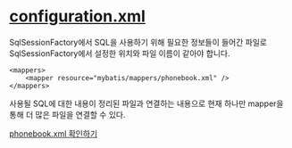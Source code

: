 # [configuration.xml](https://github.com/ttuseong/SpringStudy/blob/master/src/main/resources/mybatis/configuration.xml)
SqlSessionFactory에서 SQL을 사용하기 위해 필요한 정보들이 들어간 파일로 SqlSessionFactory에서 설정한 위치와 파일 이름이 같아야 합니다.
  
```
<mappers>
	<mapper resource="mybatis/mappers/phonebook.xml" />
</mappers>
```
사용될 SQL에 대한 내용이 정리된 파일과 연결하는 내용으로 현재 하나만 mapper을 통해 더 많은 파일을 연결할 수 있다.

[phonebook.xml 확인하기](https://github.com/ttuseong/SpringStudy/blob/master/src/main/resources/mybatis/mappers/phonebook.xml)
